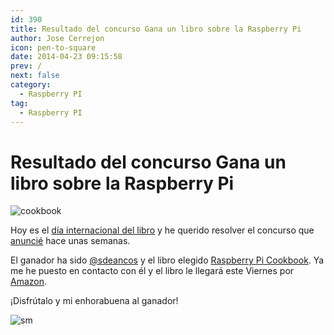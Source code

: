 ```yaml
---
id: 390
title: Resultado del concurso Gana un libro sobre la Raspberry Pi
author: Jose Cerrejon
icon: pen-to-square
date: 2014-04-23 09:15:58
prev: /
next: false
category:
  - Raspberry PI
tag:
  - Raspberry PI
---
```


# Resultado del concurso Gana un libro sobre la Raspberry Pi

![cookbook](/images/2014/01/rpi_cookbook.jpg)

Hoy es el [día internacional del libro](http://es.wikipedia.org/wiki/D%C3%ADa_Internacional_del_Libro) y he querido resolver el concurso que [anuncié](/post.php?id=381) hace unas semanas.

El ganador ha sido [@sdeancos](https://twitter.com/sdeancos) y el libro elegido [Raspberry Pi Cookbook](/post.php?id=350). Ya me he puesto en contacto con él y el libro le llegará este Viernes por [Amazon](http://www.amazon.es/Raspberry-Pi-Cookbook-Simon-Monk-ebook/dp/B00H8B64FE/).

¡Disfrútalo y mi enhorabuena al ganador!

![sm](/css/sm/winking_tongue_out.png)